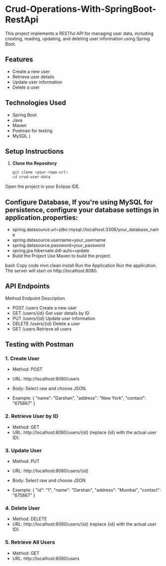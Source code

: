 # Crud-Operations-With-SpringBoot-RestApi

This project implements a RESTful API for managing user data, including creating, reading, updating, and deleting user information using Spring Boot.

## Features
- Create a new user
- Retrieve user details
- Update user information
- Delete a user

## Technologies Used
- Spring Boot
- Java
- Maven
- Postman for testing
- MySQL )

## Setup Instructions

1. **Clone the Repository**
   ```bash
   git clone <your-repo-url>
   cd crud-user-data
Open the project in your Eclipse IDE.

## Configure Database, If you're using MySQL for persistence, configure your database settings in application.properties:

- spring.datasource.url=jdbc:mysql://localhost:3306/your_database_name
- spring.datasource.username=your_username
- spring.datasource.password=your_password
- spring.jpa.hibernate.ddl-auto=update
- Build the Project Use Maven to build the project.

bash
Copy code
mvn clean install
Run the Application Run the application. The server will start on http://localhost:8080.

## API Endpoints
Method	Endpoint	Description
- POST	/users	Create a new user
- GET	/users/{id}	Get user details by ID
- PUT	/users/{id}	Update user information
- DELETE	/users/{id}	Delete a user
- GET	/users	Retrieve all users

##  Testing with Postman
### 1. Create User
- Method: POST
- URL: http://localhost:8080/users
- Body: Select raw and choose JSON.

- Example:
{
    "name": "Darshan",
    "address": "New York",
    "contact": "675867"
}

### 2. Retrieve User by ID
- Method: GET
- URL: http://localhost:8080/users/{id} (replace {id} with the actual user ID).

### 3. Update User
- Method: PUT
- URL: http://localhost:8080/users/{id}
- Body: Select raw and choose JSON

- Example:
{
    "id": "1",
    "name": "Darshan",
    "address": "Mumbai",
    "contact": "675867"
}

### 4. Delete User
- Method: DELETE
- URL: http://localhost:8080/users/{id} (replace {id} with the actual user ID).

### 5. Retrieve All Users
- Method: GET
- URL: http://localhost:8080/users
